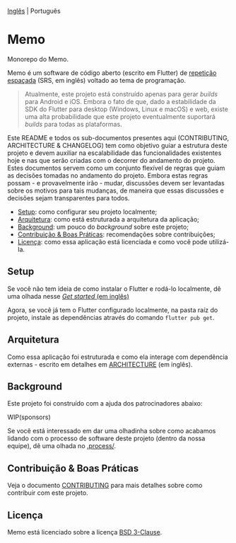 [Inglês](/README.md) | Português

# Memo

Monorepo do Memo.

Memo é um software de código aberto (escrito em Flutter) de
[repetição espaçada](https://en.wikipedia.org/wiki/Spaced_repetition) (SRS, em inglês) voltado ao tema de programação.

<!--
You can use the latest beta features through TestFlight / Google Play, or download through:

AppStore (badge)
Google Play (badge)
-->

> Atualmente, este projeto está construído apenas para gerar *builds* para Android e iOS. Embora o fato de que, dado a 
> estabilidade da SDK do Flutter para desktop (Windows, Linux e macOS) e web, existe uma alta probabilidade que este
> projeto eventualmente suportará *builds* para todas as plataformas.

Este README e todos os sub-documentos presentes aqui (CONTRIBUTING, ARCHITECTURE & CHANGELOG) tem como objetivo guiar a 
estrutura deste projeto e devem auxiliar na escalabilidade das funcionalidades existentes hoje e nas que serão criadas
com o decorrer do andamento do projeto. Estes documentos servem como um conjunto flexível de regras que guiam as 
decisões tomadas no andamento do projeto. Embora estas regras possam - e provavelmente irão - mudar, discussões devem
ser levantadas sobre os motivos para tais mudanças, de maneira que essas discussões e decisões sejam transparentes para 
todos.

- [Setup](#setup): como configurar seu projeto localmente;
- [Arquitetura](#arquitetura): como está estruturada a arquitetura da aplicação;
- [Background](#background): um pouco do *background* sobre este projeto;
- [Contribuição & Boas Práticas](#contribuição--boas-práticas): recomendações sobre contribuições;
- [Licença](#licença): como essa aplicação está licenciada e como você pode utilizá-la.

## Setup

Se você não tem ideia de como instalar o Flutter e rodá-lo localmente, dê uma olhada nesse
[_Get started_ (em inglês)](https://flutter.dev/docs/get-started/install)

Agora, se você já tem o Flutter configurado localmente, na pasta raíz do projeto, instale as dependências através do
comando `flutter pub get`.

## Arquitetura

Como essa aplicação foi estruturada e como ela interage com dependência externas - escrito em detalhes em 
[ARCHITECTURE](ARCHITECTURE.md) (em inglês).

## Background

Este projeto foi construído com a ajuda dos patrocinadores abaixo:

WIP(sponsors)

Se você está interessado em dar uma olhadinha sobre como acabamos lidando com o processo de software deste projeto (dentro
da nossa equipe), dê uma olhada no [.process/](.process/README.md).

## Contribuição & Boas Práticas

Veja o documento [CONTRIBUTING](CONTRIBUTING.md) para mais detalhes sobre como contribuir com este projeto.

## Licença

Memo está licenciado sobre a licença [BSD 3-Clause](LICENSE).